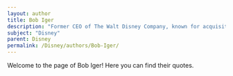```yaml
---
layout: author
title: Bob Iger
description: "Former CEO of The Walt Disney Company, known for acquisitions of Pixar, Marvel, Lucasfilm, and 21st Century Fox, transforming Disney into a major player in global entertainment."
subject: "Disney"
parent: Disney
permalink: /Disney/authors/Bob-Iger/
---
```


Welcome to the page of Bob Iger! Here you can find their quotes.
